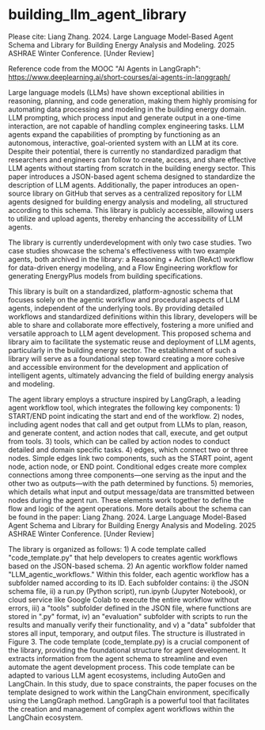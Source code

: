 # building_llm_agent_library

Please cite: Liang Zhang. 2024. Large Language Model-Based Agent Schema and Library for Building Energy Analysis and Modeling. 2025 ASHRAE Winter Conference. [Under Review]

Reference code from the MOOC "AI Agents in LangGraph": https://www.deeplearning.ai/short-courses/ai-agents-in-langgraph/

Large language models (LLMs) have shown exceptional abilities in reasoning, planning, and code generation, making them highly promising for automating data processing and modeling in the building energy domain. LLM prompting, which process input and generate output in a one-time interaction, are not capable of handling complex engineering tasks. LLM agents expand the capabilities of prompting by functioning as an autonomous, interactive, goal-oriented system with an LLM at its core. Despite their potential, there is currently no standardized paradigm that researchers and engineers can follow to create, access, and share effective LLM agents without starting from scratch in the building energy sector. This paper introduces a JSON-based agent schema designed to standardize the description of LLM agents. Additionally, the paper introduces an open-source library on GitHub that serves as a centralized repository for LLM agents designed for building energy analysis and modeling, all structured according to this schema. This library is publicly accessible, allowing users to utilize and upload agents, thereby enhancing the accessibility of LLM agents.

The library is currently underdevelopment with only two case studies. Two case studies showcase the schema's effectiveness with two example agents, both archived in the library: a Reasoning + Action (ReAct) workflow for data-driven energy modeling, and a Flow Engineering workflow for generating EnergyPlus models from building specifications.

This library is built on a standardized, platform-agnostic schema that focuses solely on the agentic workflow and procedural aspects of LLM agents, independent of the underlying tools. By providing detailed workflows and standardized definitions within this library, developers will be able to share and collaborate more effectively, fostering a more unified and versatile approach to LLM agent development. This proposed schema and library aim to facilitate the systematic reuse and deployment of LLM agents, particularly in the building energy sector. The establishment of such a library will serve as a foundational step toward creating a more cohesive and accessible environment for the development and application of intelligent agents, ultimately advancing the field of building energy analysis and modeling.

The agent library employs a structure inspired by LangGraph, a leading agent workflow tool, which integrates the following key components: 1) START/END point indicating the start and end of the workflow. 2) nodes, including agent nodes that call and get output from LLMs to plan, reason, and generate content, and action nodes that call, execute, and get output from tools. 3) tools, which can be called by action nodes to conduct detailed and domain specific tasks. 4) edges, which connect two or three nodes. Simple edges link two components, such as the START point, agent node, action node, or END point. Conditional edges create more complex connections among three components—one serving as the input and the other two as outputs—with the path determined by functions. 5) memories, which details what input and output message/data are transmitted between nodes during the agent run. These elements work together to define the flow and logic of the agent operations. More details about the schema can be found in the paper: Liang Zhang. 2024. Large Language Model-Based Agent Schema and Library for Building Energy Analysis and Modeling. 2025 ASHRAE Winter Conference. [Under Review]

The library is organized as follows: 1) A code template called "code_template.py" that help developers to creates agentic workflows based on the JSON-based schema. 2) An agentic workflow folder named "LLM_agentic_workflows." Within this folder, each agentic workflow has a subfolder named according to its ID. Each subfolder contains: i) the JSON schema file, ii) a run.py (Python script), run.ipynb (Jupyter Notebook), or cloud service like Google Colab to execute the entire workflow without errors, iii) a "tools" subfolder defined in the JSON file, where functions are stored in ".py" format, iv) an "evaluation" subfolder with scripts to run the results and manually verify their functionality, and v) a "data" subfolder that stores all input, temporary, and output files. The structure is illustrated in Figure 3.
The code template (code_template.py) is a crucial component of the library, providing the foundational structure for agent development. It extracts information from the agent schema to streamline and even automate the agent development process. This code template can be adapted to various LLM agent ecosystems, including AutoGen and LangChain. In this study, due to space constraints, the paper focuses on the template designed to work within the LangChain environment, specifically using the LangGraph method. LangGraph is a powerful tool that facilitates the creation and management of complex agent workflows within the LangChain ecosystem.

